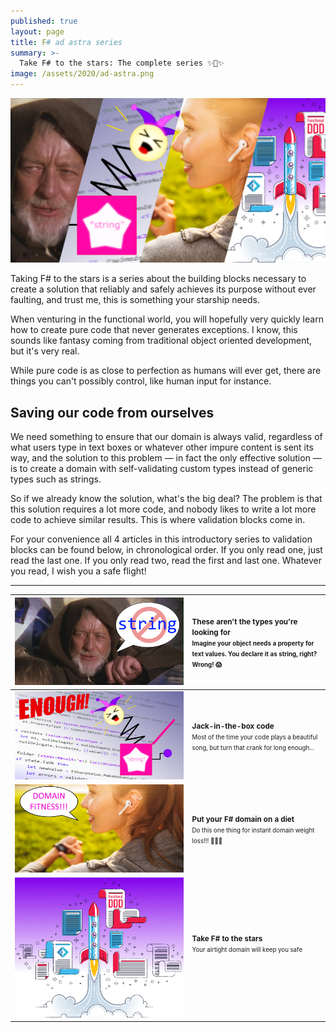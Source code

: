 ```yaml
---
published: true
layout: page
title: F# ad astra series
summary: >-
  Take F# to the stars: The complete series ✨🚀✨
image: /assets/2020/ad-astra.png
---
```


<p>
  <a href="#anchor">
    <img src="/assets/2020/ad-astra.png" alt="splash" />
  </a>
</p>
Taking F# to the stars is a series about the building blocks necessary to create a solution that reliably and safely achieves its purpose without ever faulting, and trust me, this is something your starship needs.

When venturing in the functional world, you will hopefully very quickly learn how to create pure code that never generates exceptions. I know, this sounds like fantasy coming from traditional object oriented development, but it's very real.

While pure code is as close to perfection as humans will ever get, there are things you can't possibly control, like human input for instance.

## Saving our code from ourselves

We need something to ensure that our domain is always valid, regardless of what users type in text boxes or whatever other impure content is sent its way, and the solution to this problem — in fact the only effective solution — is to create a domain with self-validating custom types instead of generic types such as strings.

So if we already know the solution, what's the big deal? The problem is that this solution requires a lot more code, and nobody likes to write a lot more code to achieve similar results. This is where validation blocks come in.

For your convenience all 4 articles in this introductory series to validation blocks can be found below, in chronological order. If you only read one, just read the last one. If you only read two, read the first and last one. Whatever you read, I wish you a safe flight!

<hr id="anchor" />

|[![](/assets/2020/not-the-string.png)](/fun/_posts/2020-03-04-these-arent-the-types.md)|<small>**These aren't the types you're looking for**<br><small>Imagine your object needs a property for text values. You declare it as string, right? Wrong! 😱</small></small>|
|:--|:--|
|[![](/assets/2020/jack-in-the-box.png)](/fun/2020/04/06/jack-in-the-box-code/)|<small>**Jack-in-the-box code**<br><small>Most of the time your code plays a beautiful song, but turn that crank for long enough...</small></small>|
|[![](/assets/2020/domain-fitness.jpg)](/fun/2020/05/04/domain-fitness/)|<small>**Put your F# domain on a diet**<br><small>Do this one thing for instant domain weight loss!!! 🤩🤫🤭</small></small>|
|[![](/assets/2020/take-it-to-the-stars.png)](/fun/2020/06/30/take-it-to-the-stars/)|<small>**Take F# to the stars**<br><small>Your airtight domain will keep you safe</small></small><br>&nbsp;&nbsp;&nbsp;&nbsp;&nbsp;&nbsp;&nbsp;&nbsp;&nbsp;&nbsp;&nbsp;&nbsp;&nbsp;&nbsp;&nbsp;&nbsp;&nbsp;&nbsp;&nbsp;&nbsp;&nbsp;&nbsp;&nbsp;&nbsp;&nbsp;&nbsp;&nbsp;&nbsp;&nbsp;&nbsp;&nbsp;&nbsp;|